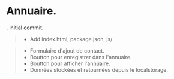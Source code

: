 # Annuaire.

. initial commit.
>* Add index.html, package.json, js/

>* Formulaire d'ajout de contact.
>* Boutton pour enregistrer dans l'annuaire.
>* Boutton pour afficher l'annuaire.
>* Données stockées et retournées depuis le localstorage.